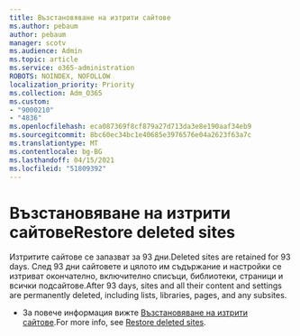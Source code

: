 ```yaml
---
title: Възстановяване на изтрити сайтове
ms.author: pebaum
author: pebaum
manager: scotv
ms.audience: Admin
ms.topic: article
ms.service: o365-administration
ROBOTS: NOINDEX, NOFOLLOW
localization_priority: Priority
ms.collection: Adm_O365
ms.custom:
- "9000210"
- "4836"
ms.openlocfilehash: eca087369f8cf879a27d713da3e8e190aaf34eb9
ms.sourcegitcommit: 8bc60ec34bc1e40685e3976576e04a2623f63a7c
ms.translationtype: MT
ms.contentlocale: bg-BG
ms.lasthandoff: 04/15/2021
ms.locfileid: "51809392"
---
```

# <a name="restore-deleted-sites"></a><span data-ttu-id="3a45c-102">Възстановяване на изтрити сайтове</span><span class="sxs-lookup"><span data-stu-id="3a45c-102">Restore deleted sites</span></span>

<span data-ttu-id="3a45c-103">Изтритите сайтове се запазват за 93 дни.</span><span class="sxs-lookup"><span data-stu-id="3a45c-103">Deleted sites are retained for 93 days.</span></span> <span data-ttu-id="3a45c-104">След 93 дни сайтовете и цялото им съдържание и настройки се изтриват окончателно, включително списъци, библиотеки, страници и всички подсайтове.</span><span class="sxs-lookup"><span data-stu-id="3a45c-104">After 93 days, sites and all their content and settings are permanently deleted, including lists, libraries, pages, and any subsites.</span></span>

- <span data-ttu-id="3a45c-105">За повече информация вижте [Възстановяване на изтрити сайтове](https://docs.microsoft.com/sharepoint/restore-deleted-site-collection).</span><span class="sxs-lookup"><span data-stu-id="3a45c-105">For more info, see [Restore deleted sites](https://docs.microsoft.com/sharepoint/restore-deleted-site-collection).</span></span>
